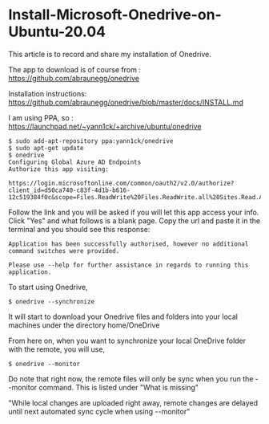 # Install-Microsoft-Onedrive-on-Ubuntu-20.04

This article is to record and share my installation of Onedrive.

The app to download is of course from : https://github.com/abraunegg/onedrive

Installation instructions: https://github.com/abraunegg/onedrive/blob/master/docs/INSTALL.md

I am using PPA, so : https://launchpad.net/~yann1ck/+archive/ubuntu/onedrive

```
$ sudo add-apt-repository ppa:yann1ck/onedrive
$ sudo apt-get update
$ onedrive
Configuring Global Azure AD Endpoints
Authorize this app visiting:

https://login.microsoftonline.com/common/oauth2/v2.0/authorize?client_id=d50ca740-c83f-4d1b-b616-12c519384f0c&scope=Files.ReadWrite%20Files.ReadWrite.all%20Sites.Read.All%20Sites.ReadWrite.All%20offline_access&response_type=code&redirect_uri=https://login.microsoftonline.com/common/oauth2/nativeclient
```
Follow the link and you will be asked if you will let this app access your info.  Click "Yes" and what follows is a blank page.  Copy the url and paste it in the terminal and you should see this response:

```
Application has been successfully authorised, however no additional command switches were provided.

Please use --help for further assistance in regards to running this application.
```

To start using Onedrive, 

```
$ onedrive --synchronize
```

It will start to download your Onedrive files and folders into your local machines under the directory home/OneDrive

From here on, when you want to synchronize your local OneDrive folder with the remote, you will use,

```
$ onedrive --monitor
```

Do note that right now, the remote files will only be sync when you run the --monitor command. This is listed under "What is missing"

"While local changes are uploaded right away, remote changes are delayed until next automated sync cycle when using --monitor"




